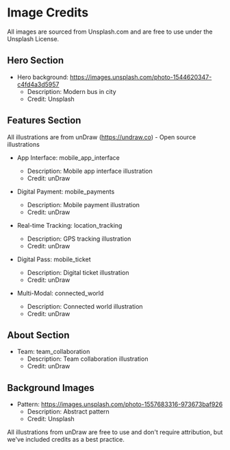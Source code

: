 # Image Credits

All images are sourced from Unsplash.com and are free to use under the Unsplash License.

## Hero Section
- Hero background: https://images.unsplash.com/photo-1544620347-c4fd4a3d5957
  - Description: Modern bus in city
  - Credit: Unsplash

## Features Section
All illustrations are from unDraw (https://undraw.co) - Open source illustrations

- App Interface: mobile_app_interface
  - Description: Mobile app interface illustration
  - Credit: unDraw

- Digital Payment: mobile_payments
  - Description: Mobile payment illustration
  - Credit: unDraw

- Real-time Tracking: location_tracking
  - Description: GPS tracking illustration
  - Credit: unDraw

- Digital Pass: mobile_ticket
  - Description: Digital ticket illustration
  - Credit: unDraw

- Multi-Modal: connected_world
  - Description: Connected world illustration
  - Credit: unDraw

## About Section
- Team: team_collaboration
  - Description: Team collaboration illustration
  - Credit: unDraw

## Background Images
- Pattern: https://images.unsplash.com/photo-1557683316-973673baf926
  - Description: Abstract pattern
  - Credit: Unsplash

All illustrations from unDraw are free to use and don't require attribution, but we've included credits as a best practice.
